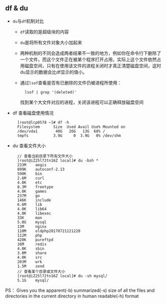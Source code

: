 ## df & du
- `du`与`df`机制对比
	- `df`读取的是超级块的内容
	- `du`是将所有文件对象大小加起来
	- 两种机制的不同会造成两者结果不一致的地方，例如你在命令行下删除了一个文件，而这个文件正在被某个程序打开占用，实际上这个文件依然占用磁盘空间，只有在使用该文件的进程关闭时才真正清楚磁盘空间，这时du显示的数据会比df显示的值小。
	- 通过`lsof`查看是否有已删除的文件仍被进程所使用：

			lsof | grep '(deleted)'

		找到某个大文件对应的进程，关闭该进程可以正确释放磁盘空间
- df 查看磁盘使用情况

		[root@lcp0578 ~]# df -h
		Filesystem      Size  Used Avail Use% Mounted on
		/dev/vda1        40G   26G   13G  68% /
		tmpfs           3.9G     0  3.9G   0% /dev/shm
- du 查看文件大小

		// 查看当前目录下所有文件大小
		[root@iZ25l72tn16Z local]# du -bsh *
		233M    aegis
		899K    autoconf-2.13
		590K    bin
		2.6M    curl
		4.0K    etc
		8.3M    freetype
		4.0K    games
		237M    go
		146K    include
		6.6M    lib
		4.0K    lib64
		4.0K    libexec
		33K     man
		5.0G    mysql
		13M     nginx
		110M    oldphp20170721121220
		112M    php
		420K    pureftpd
		16M     redis
		4.0K    sbin
		3.0M    share
		4.0K    src
		203M    wrk
		1.5M    zend
		// 查看某个目录或文件大小
		[root@iZ25l72tn16Z local]# du -sh mysql/
		5.1G    mysql/
PS：
	Gives you the apparent(-b) summarized(-s) size of all the files and directories in the current directory in human readable(-h) format